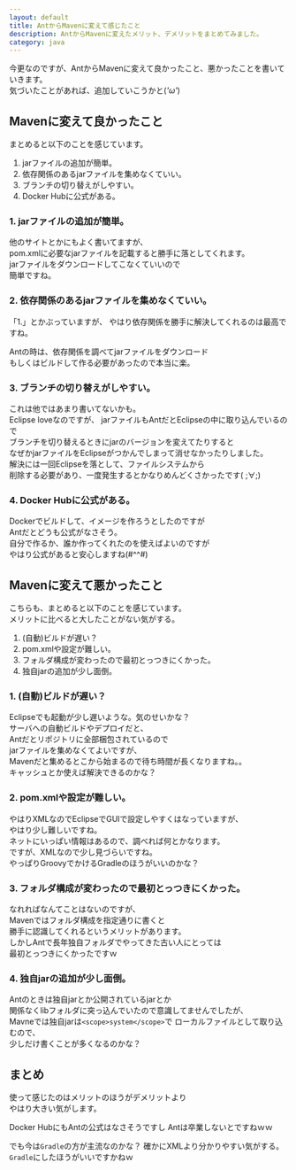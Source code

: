 ```yaml
---
layout: default
title: AntからMavenに変えて感じたこと
description: AntからMavenに変えたメリット、デメリットをまとめてみました。
category: java
---
```


今更なのですが、AntからMavenに変えて良かったこと、悪かったことを書いていきます。  
気づいたことがあれば、追加していこうかと(*'ω'*)

## Mavenに変えて良かったこと

まとめると以下のことを感じています。

1. jarファイルの追加が簡単。
2. 依存関係のあるjarファイルを集めなくていい。
3. ブランチの切り替えがしやすい。
4. Docker Hubに公式がある。


### 1. jarファイルの追加が簡単。

他のサイトとかにもよく書いてますが、  
pom.xmlに必要なjarファイルを記載すると勝手に落としてくれます。  
jarファイルをダウンロードしてこなくていいので  
簡単ですね。

### 2. 依存関係のあるjarファイルを集めなくていい。

「1.」とかぶっていますが、
やはり依存関係を勝手に解決してくれるのは最高ですね。  

Antの時は、依存関係を調べてjarファイルをダウンロード  
もしくはビルドして作る必要があったので本当に楽。

### 3. ブランチの切り替えがしやすい。

これは他ではあまり書いてないかも。  
Eclipse loveなのですが、
jarファイルもAntだとEclipseの中に取り込んでいるので  
ブランチを切り替えるときにjarのバージョンを変えてたりすると  
なぜかjarファイルをEclipseがつかんでしまって消せなかったりしました。  
解決には一回Eclipseを落として、ファイルシステムから  
削除する必要があり、一度発生するとかなりめんどくさかったです( ;∀;)

### 4. Docker Hubに公式がある。

Dockerでビルドして、イメージを作ろうとしたのですが  
Antだとどうも公式がなさそう。  
自分で作るか、誰か作ってくれたのを使えばよいのですが  
やはり公式があると安心しますね(#^^#)

## Mavenに変えて悪かったこと

こちらも、まとめると以下のことを感じています。  
メリットに比べると大したことがない気がする。

1. (自動)ビルドが遅い？
2. pom.xmlや設定が難しい。
3. フォルダ構成が変わったので最初とっつきにくかった。
4. 独自jarの追加が少し面倒。

### 1. (自動)ビルドが遅い？
  
Eclipseでも起動が少し遅いような。気のせいかな？  
サーバへの自動ビルドやデプロイだと、  
Antだとリポジトリに全部梱包されているので  
jarファイルを集めなくてよいですが、  
Mavenだと集めるとこから始まるので待ち時間が長くなりますね。。  
キャッシュとか使えば解決できるのかな？

### 2. pom.xmlや設定が難しい。

やはりXMLなのでEclipseでGUIで設定しやすくはなっていますが、  
やはり少し難しいですね。  
ネットにいっぱい情報はあるので、調べれば何とかなります。  
ですが、XMLなので少し見づらいですね。  
やっぱりGroovyでかけるGradleのほうがいいのかな？  

### 3. フォルダ構成が変わったので最初とっつきにくかった。

なれればなんてことはないのですが、  
Mavenではフォルダ構成を指定通りに書くと  
勝手に認識してくれるというメリットがあります。  
しかしAntで長年独自フォルダでやってきた古い人にとっては  
最初とっつきにくかったですｗ

### 4. 独自jarの追加が少し面倒。

Antのときは独自jarとか公開されているjarとか  
関係なくlibフォルダに突っ込んでいたので意識してませんでしたが、  
Mavneでは独自jarは`<scope>system</scope>`で
ローカルファイルとして取り込むので、  
少しだけ書くことが多くなるのかな？

## まとめ

使って感じたのはメリットのほうがデメリットより  
やはり大きい気がします。

Docker HubにもAntの公式はなさそうですし
Antは卒業しないとですねｗｗ

でも今は`Gradle`の方が主流なのかな？
確かにXMLより分かりやすい気がする。
`Gradle`にしたほうがいいですかねｗ
